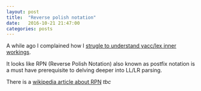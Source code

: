 ```yaml
---
layout: post
title:  "Reverse polish notation"
date:   2016-10-21 21:47:00
categories: posts
---
```


A while ago I complained how I [strugle to understand yacc/lex inner workings](/posts/2015/07/09/trouble-with-the-unicorn/).

It looks like RPN (Reverse Polish Notation) also known as postfix notation is a must have prerequisite to delving deeper into LL/LR parsing.

There is a [wikipedia article about RPN](https://en.wikipedia.org/wiki/Reverse_Polish_notation) _tbc_